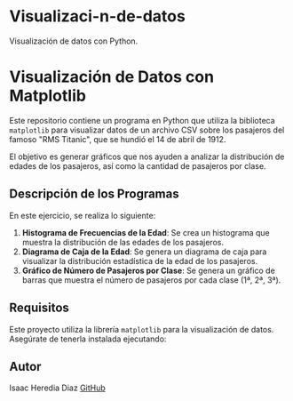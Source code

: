 # Visualizaci-n-de-datos
Visualización de datos con Python.

# Visualización de Datos con Matplotlib

Este repositorio contiene un programa en Python que utiliza la biblioteca `matplotlib` para visualizar datos de un archivo CSV sobre los pasajeros del famoso "RMS Titanic", que se hundió el 14 de abril de 1912. 

El objetivo es generar gráficos que nos ayuden a analizar la distribución de edades de los pasajeros, así como la cantidad de pasajeros por clase.

## Descripción de los Programas

En este ejercicio, se realiza lo siguiente:

1. **Histograma de Frecuencias de la Edad**: Se crea un histograma que muestra la distribución de las edades de los pasajeros.
2. **Diagrama de Caja de la Edad**: Se genera un diagrama de caja para visualizar la distribución estadística de la edad de los pasajeros.
3. **Gráfico de Número de Pasajeros por Clase**: Se genera un gráfico de barras que muestra el número de pasajeros por cada clase (1ª, 2ª, 3ª).

## Requisitos

Este proyecto utiliza la librería `matplotlib` para la visualización de datos. Asegúrate de tenerla instalada ejecutando:

## Autor
Isaac Heredia Diaz
[GitHub](https://github.com/IsaacHD86)

